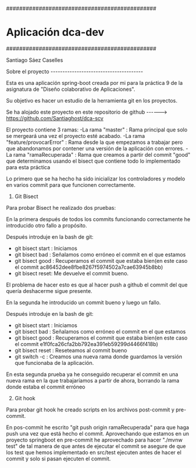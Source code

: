 ##############################################
# Aplicación dca-dev			     #
##############################################

Santiago Sáez Caselles

Sobre el proyecto ---------------------------------------

Esta es una aplicación spring-boot creada por mi para la práctica 9 de la asignatura de "Diseño colaborativo de Aplicaciones".

Su objetivo es hacer un estudio de la herramienta git en los proyectos.

Se ha alojado este proyecto en este repositorio de github ------> https://github.com/Santiaghost/dca-scv

El proyecto contiene 3 ramas:
-La rama "master" : Rama principal que solo se mergeará una vez el proyecto esté acabado.
-La rama "feature/provocarError" : Rama desde la que empezamos a trabajar pero que abandonamos por contener una versión
de la aplicación con errores.
-La rama "ramaRecuperada" : Rama que creamos a partir del commit "good" que determinamos usando el bisect que contiene todo
lo implementado para esta práctica

Lo primero que se ha hecho ha sido inicializar los controladores y modelo en varios commit para que funcionen correctamente.

1) Git Bisect

Para probar Bisect he realizado dos pruebas:

En la primera después de todos los commits funcionando correctamente he introducido otro fallo a propósito.

Después introduje en la bash de git:
- git bisect start : Iniciamos
- git bisect bad : Señalamos como erróneo el commit en el que estamos
- git bisect good <commit> : Recuperamos el commit que estaba bien(en este caso el commit ac86452dee8fbe8267f5974502a7cae63945b8bb)
- git bisect reset: Me devuelve el commit bueno.

El problema de hacer esto es que al hacer push a github el commit del que quería deshacerme sigue presente.

En la segunda he introducido un commit bueno y luego un fallo.

Después introduje en la bash de git:
- git bisect start : Iniciamos
- git bisect bad : Señalamos como erróneo el commit en el que estamos
- git bisect good <commit> : Recuperamos el commit que estaba bien(en este caso el commit e1f0fca26cfa2bb792ea391eb59299d4466f418b)
- git bisect reset <commit> : Reseteamos al commit bueno
- git switch -c <rama> : Creamos una nueva rama donde guardamos la versión que funcionaba de la aplicación.

En esta segunda prueba ya he conseguido recuperar el commit en una nueva rama en la que trabajaríamos a partir de ahora, borrando la
rama donde estaba el commit erróneo

2) Git hook

Para probar git hook he creado scripts en los archivos post-commit y pre-commit.

En pos-commit he escrito "git push origin ramaRecuperada" para que haga push una vez que está hecho el commit. Aprovechando que
estamos en un proyecto springboot en pre-commit he aprovechado para hacer "./mvnw test" de tal manera de que antes de ejecutar el
commit se asegure de que los test que hemos implementado en src/test ejecuten antes de hacer el commit y solo si pasan ejecuten el commit.
